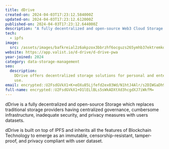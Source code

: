 ```yaml
---
title: dDrive
created-on: 2024-04-03T17:23:12.584000Z
updated-on: 2024-04-03T17:23:12.612000Z
published-on: 2024-04-03T17:23:12.644000Z
description: "A fully decentralized and open-source Web3 Cloud Storage solution."
tech:
  - ipfs
image:
  src: /assets/images/bafkreial2z6akpzox3bbrzhf6ocguzs265ymhb37ektremkdigdexo25vu.png
website: https://app.valist.io/d-drive/d-drive-pwa
year-joined: 2024
category: data-storage-management
seo:
  description:
    DDrive offers decentralized storage solutions for personal and enterprise
    use.
email: encrypted::U2FsdGVkX1+K+eOXu85Ljfefd2ex03Wd/N1htJ4Alr/s2DIWGaDh9dBFa2J610id
full-name: encrypted::U2FsdGVkX1+O1lELlBLs5sWkADXtXd3hcgdXJ7iWkfM=
---
```


dDrive is a fully decentralized and open-source Storage which replaces traditional storage providers having centralized governance, cumbersome infrastructure, inadequate security, and privacy measures with users datasets.

dDrive is built on top of IPFS and inherits all the features of Blockchain Technology to emerge as an immutable, censorship-resistant, tamper-proof, and privacy compliant with user dataset.
